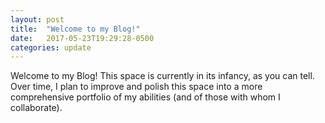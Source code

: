 ```yaml
---
layout: post
title:  "Welcome to my Blog!"
date:   2017-05-23T19:29:28-0500
categories: update
---
```

Welcome to my Blog!  This space is currently in its infancy, as you can tell.  Over time, I plan to improve and polish this space into a more comprehensive portfolio of my abilities (and of those with whom I collaborate).